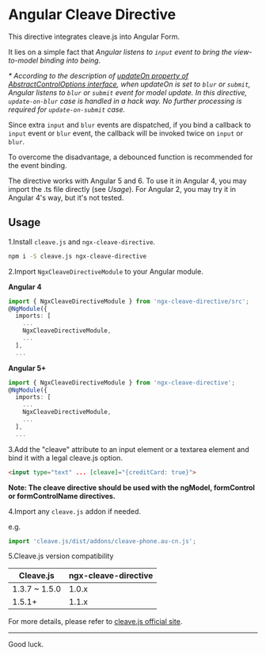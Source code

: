 # Angular Cleave Directive

This directive integrates cleave.js into Angular Form.

It lies on a simple fact that *Angular listens to `input` event to bring the view-to-model binding into being*.

_* According to the description of [updateOn property of AbstractControlOptions interface](https://angular.io/api/forms/AbstractControlOptions), when updateOn is set to `blur` or `submit`, Angular listens to `blur` or `submit` event for model update. In this directive, `update-on-blur` case is handled in a hack way. No further processing is required for `update-on-submit` case._

Since extra `input` and `blur` events are dispatched, if you bind a callback to `input` event or `blur` event, the callback will be invoked twice on `input` or `blur`.

To overcome the disadvantage, a debounced function is recommended for the event binding.

The directive works with Angular 5 and 6. To use it in Angular 4, you may import the .ts file directly (see *Usage*). For Angular 2, you may try it in Angular 4's way, but it's not tested.


## Usage

1.Install `cleave.js` and `ngx-cleave-directive`.

```bash
npm i -S cleave.js ngx-cleave-directive
```

2.Import `NgxCleaveDirectiveModule` to your Angular module.

**Angular 4**

```typescript
import { NgxCleaveDirectiveModule } from 'ngx-cleave-directive/src';
@NgModule({
  imports: [
    ...
    NgxCleaveDirectiveModule,
    ...
  ],
  ...
```

**Angular 5+**

```typescript
import { NgxCleaveDirectiveModule } from 'ngx-cleave-directive';
@NgModule({
  imports: [
    ...
    NgxCleaveDirectiveModule,
    ...
  ],
  ...
```

3.Add the "cleave" attribute to an input element or a textarea element and bind it with a legal cleave.js option.

```html
<input type="text" ... [cleave]="{creditCard: true}">
```

**Note: The cleave directive should be used with the ngModel, formControl or formControlName directives.**

4.Import any `cleave.js` addon if needed.

e.g.

```typescript
import 'cleave.js/dist/addons/cleave-phone.au-cn.js';
````

5.Cleave.js version compatibility

| Cleave.js | ngx-cleave-directive |
| --- | --- |
| 1.3.7 ~ 1.5.0 | 1.0.x |
| 1.5.1+ | 1.1.x |

For more details, please refer to [cleave.js official site](https://nosir.github.io/cleave.js/).

---
Good luck.
